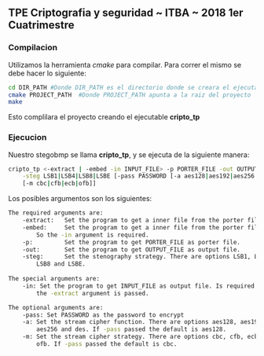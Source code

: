 ## TPE Criptografia y seguridad ~ ITBA ~ 2018 1er Cuatrimestre  
### Compilacion  
  
Utilizamos la herramienta _cmake_ para compilar. Para correr el mismo se debe hacer lo siguiente:  
  
```bash
cd DIR_PATH #Donde DIR_PATH es el directorio donde se creara el ejecutable  
cmake PROJECT_PATH  #Donde PROJECT_PATH apunta a la raiz del proyecto  
make
```  
  
Esto complilara el proyecto creando el ejecutable __cripto_tp__  
  
### Ejecucion
  
Nuestro stegobmp se llama **cripto_tp**, y se ejecuta de la siguiente manera:  
  
```bash
cripto_tp <-extract | -embed -in INPUT_FILE> -p PORTER_FILE -out OUTPUT_FILE\
	-steg LSB1|LSB4|LSB8|LSBE [-pass PASSWORD [-a aes128|aes192|aes256|des]	\
	[-m cbc|cfb|ecb|ofb]]  
```
Los posibles argumentos son los siguientes:

```bash
The required arguments are:  
	-extract:	Set the program to get a inner file from the porter file.  
	-embed:		Set the program to get a inner file from the porter file.	\
		So the -in argument is required.  
	-p:			Set the program to get PORTER_FILE as porter file.  
	-out:		Set the program to get OUTPUT_FILE as output file.  
	-steg:		Set the stenography strategy. There are options LSB1, LSB4,	\
		LSB8 and LSBE.  
  
The special arguments are:  
	-in: Set the program to get INPUT_FILE as output file. Is required if	\
	 	the -extract argument is passed.  

The optional arguments are:  
	-pass: Set PASSWORD as the password to encrypt  
	-a: Set the stream cipher function. There are options aes128, aes192,	\
	 	aes256 and des. If -pass passed the default is aes128.  
	-m: Set the stream cipher strategy. There are options cbc, cfb, ecb and	\
		ofb. If -pass passed the default is cbc.
```